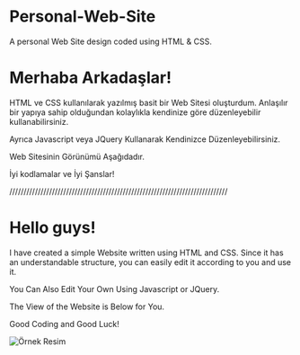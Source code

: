 # Personal-Web-Site
A personal Web Site design coded using HTML &amp; CSS.

<h1> Merhaba Arkadaşlar! </h1>

<p>

HTML ve CSS kullanılarak yazılmış basit bir Web Sitesi oluşturdum. 
Anlaşılır bir yapıya sahip olduğundan kolaylıkla kendinize göre düzenleyebilir kullanabilirsiniz.

Ayrıca Javascript veya JQuery Kullanarak Kendinizce Düzenleyebilirsiniz.
  
Web Sitesinin Görünümü Aşağıdadır.

İyi kodlamalar ve İyi Şanslar!

</p>

/////////////////////////////////////////////////////////////////////////////

<h1> Hello guys! </h1>

<p>

I have created a simple Website written using HTML and CSS.
Since it has an understandable structure, you can easily edit it according to you and use it.

You Can Also Edit Your Own Using Javascript or JQuery.

The View of the Website is Below for You.
  
Good Coding and Good Luck!

</p>

<img src="[[ornek.jpg](https://www.hizliresim.com/6e8ulch)](https://www.hizliresim.com/6e8ulch)" alt="Örnek Resim"/>

